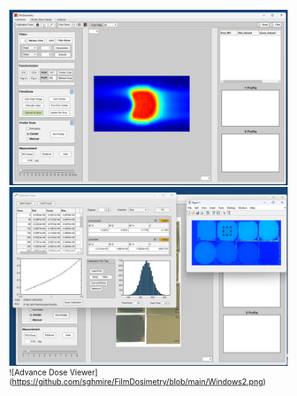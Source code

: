 ![Example Image](https://github.com/sghmire/FilmDosimetry/blob/main/Window1.png)
![Advance Curve Fitting Tool](https://github.com/sghmire/FilmDosimetry/blob/main/CalWindows.png)
![Advance Dose Viewer] (https://github.com/sghmire/FilmDosimetry/blob/main/Windows2.png)
